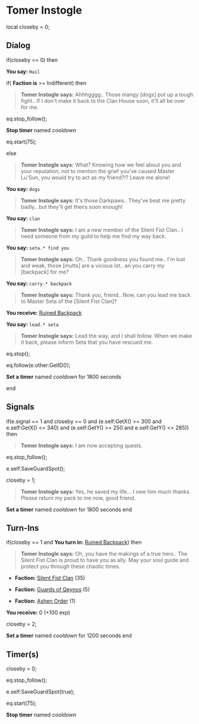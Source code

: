 # Tomer Instogle
local closeby = 0;

## Dialog

if(closeby == 0) then


**You say:** `Hail`







if( **Faction is** >= Indifferent) then 




>**Tomer Instogle says:** Ahhhgggg.. Those mangy [dogs] put up a tough fight.. If I don't make it back to the Clan House soon, it'll all be over for me.




eq.stop_follow();




**Stop timer** named *cooldown*




eq.start(75);



else




>**Tomer Instogle says:** What? Knowing how we feel about you and your reputation, not to mention the grief you've caused Master Lu'Sun, you would try to act as my friend?!?  Leave me alone!




**You say:** `dogs`




>**Tomer Instogle says:** It's those Darkpaws.. They've beat me pretty badly.. but they'll get theirs soon enough!


**You say:** `clan`




>**Tomer Instogle says:** I am a new member of the Silent Fist Clan.. I need someone from my guild to help me find my way back.


**You say:** `seta.* find you`




>**Tomer Instogle says:** Oh.. Thank goodness you found me.. I'm lost and weak, those [mutts] are a vicious lot.. an you carry my [backpack] for me?


**You say:** `carry.* backpack`




>**Tomer Instogle says:** Thank you, friend.. Now, can you lead me back to Master Seta of the [Silent Fist Clan]? 



**You receive:**  [Ruined Backpack](/item/13769)


**You say:** `lead.* seta`




>**Tomer Instogle says:** Lead the way, and I shall follow. When we make it back, please inform Seta that you have rescued me.



eq.stop();



eq.follow(e.other:GetID());



**Set a timer** named *cooldown* for 1800 seconds

end

## Signals

if(e.signal == 1 and closeby == 0 and (e.self:GetX() >= 300 and e.self:GetX() <= 340) and (e.self:GetY() >= 250 and e.self:GetY() <= 285)) then


>**Tomer Instogle says:** I am now accepting quests.


eq.stop_follow();


e.self:SaveGuardSpot();


closeby = 1;


>**Tomer Instogle says:** Yes, he saved my life...  I owe him much thanks.  Please return my pack to me now, good friend.


**Set a timer** named *cooldown* for 1800 seconds
end

## Turn-Ins



if(closeby == 1 and  **You turn in:** [Ruined Backpack](/item/13769)) then 


>**Tomer Instogle says:** Oh, you have the makings of a true hero.. The Silent Fist Clan is proud to have you as ally. May your soul guide and protect you through these chaotic times.





* __Faction:__ [Silent Fist Clan](/faction/309) (35)



* __Faction:__ [Guards of Qeynos](/faction/262) (5)




* __Faction:__ [Ashen Order](/faction/361) (1)




 **You receive:** 0 (+100 exp)


closeby = 2;


**Set a timer** named *cooldown* for 1200 seconds
end

## Timer(s)

closeby = 0;

eq.stop_follow();

e.self:SaveGuardSpot(true);

eq.start(75);

**Stop timer** named *cooldown*